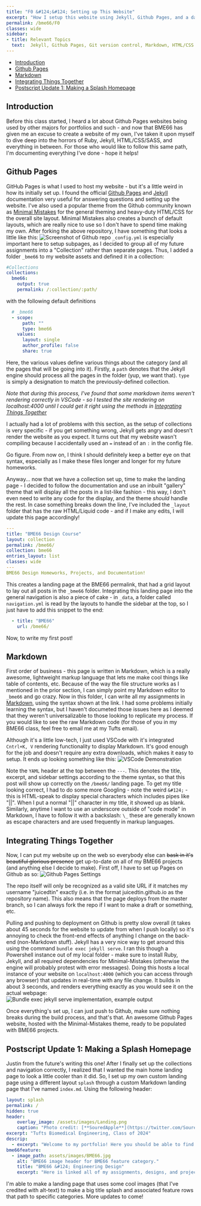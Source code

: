 ```yaml
---
title: "F0 &#124;&#124; Setting up This Website"
excerpt: "How I setup this website using Jekyll, Github Pages, and a dash of HTML!"
permalink: /bme66/F0
classes: wide
sidebar:
- title: Relevant Topics
  text:  Jekyll, Github Pages, Git version control, Markdown, HTML/CSS
---
```

- [Introduction](#introduction)
- [Github Pages](#github-pages)
- [Markdown](#markdown)
- [Integrating Things Together](#integrating-things-together)
- [Postscript Update 1: Making a Splash Homepage](#postscript-update-1-making-a-splash-homepage)

## Introduction

Before this class started, I heard a lot about Github Pages websites being used by other majors for portfolios and such - and now that BME66 has given me an excuse to create a website of my own, I've taken it upon myself to dive deep into the horrors of Ruby, Jekyll, HTML/CSS/SASS, and everything in between. For those who would like to follow this same path, I'm documenting everything I've done - hope it helps!

## Github Pages

GitHub Pages is what I used to host my website - but it's a little weird in how its initially set up. I found the official [Github Pages](https://docs.github.com/en/pages) and [Jekyll](https://jekyllrb.com/docs/) documentation very useful for answering questions and setting up the website. I've also used a popular theme from the Github community known as [Minimal Mistakes]("https://github.com/mmistakes/minimal-mistakes") for the general theming and heavy-duty HTML/CSS for the overall site layout. Minimal Mistakes also creates a bunch of default layouts, which are really nice to use so I don't have to spend time making my own. After forking the above repository, I have something that looks a little like this: 
![Screenshot of Github repo](/assets/images/P1/GithubRepo.png)
`_config.yml` is especially important here to setup subpages, as I decided to group all of my future assignments into a "Collection" rather than separate pages. Thus, I added a folder `_bme66` to my website assets and defined it in a collection:

~~~yaml
#Collections
collections:
  bme66:
    output: true
    permalink: /:collection/:path/
~~~
with the following default definitions
~~~yaml
  # _bme66
  - scope:
      path: ""
      type: bme66
    values:
      layout: single
      author_profile: false
      share: true 
~~~
Here, the various values define various things about the category (and all the pages that will be going into it). Firstly, a `path` denotes that the Jekyll engine should process all the pages in the folder (yup, we want that). `type` is simply a designation to match the previously-defined collection. 

_Note that during this process, I've found that some markdown items weren't rendering correctly in VSCode - so I tested the site rendering on localhost:4000 until I could get it right using the methods in [Integrating Things Together](#integrating-things-together)_

I actually had a lot of problems with this section, as the setup of collections is very specific - if you get something wrong, Jekyll gets angry and doesn't render the website as you expect. It turns out that my website wasn't compiling because I accidentally used an `=` instead of an `:` in the config file. 

Go figure. From now on, I think I should definitely keep a better eye on that syntax, especially as I make these files longer and longer for my future homeworks.

Anyway... now that we have a collection set up, time to make the landing page - I decided to follow the documentation and use an inbuilt "gallery" theme that will display all the posts in a list-like fashion - this way, I don't even need to write any code for the display, and the theme *should* handle the rest. In case something breaks down the line, I've included the `_layout` folder that has the raw HTML/Liquid code - and if I make any edits, I will update this page accordingly!

~~~yaml
---
title: "BME66 Design Course"
layout: collection
permalink: /bme66/
collection: bme66
entries_layout: list
classes: wide
---
BME66 Design Homeworks, Projects, and Documentation!
~~~

This creates a landing page at the BME66 permalink, that had a grid layout to lay out all posts in the `_bme66` folder. Integrating this landing page into the general navigation is also a piece of cake - in `_data`, a folder called `navigation.yml` is read by the layouts to handle the sidebar at the top, so I just have to add this snippet to the end:
~~~yaml
  - title: "BME66"
    url: /bme66/
~~~
Now, to write my first post!

## Markdown

First order of business - this page is written in Markdown, which is a really awesome, lightweight markup language that lets me make cool things like table of contents, etc. Because of the way the file structure works as I mentioned in the prior section, I can simply point my Markdown editor to `_bme66` and go crazy.
Now in this folder, I can write all my assignments in <a href="https://www.markdownguide.org/basic-syntax/">Markdown</a>, using the syntax shown at the link. I had some problems initially learning the syntax, but I haven't documeted those issues here as I deemed that they weren't universalizable to those looking to replicate my process. If you would like to see the raw Markdown code (for those of you in my BME66 class, feel free to email me at my Tufts email). 

Although it's a little low-tech, I just used VSCode with it's integrated `Cntrl+K, V` rendering functionality to display Markdown. It's good enough for the job and doesn't require any extra downloads, which makes it easy to setup. It ends up looking something like this:
![VSCode Demonstration](/assets/images/P1/MDDemo.png)

Note the `YAML` header at the top between the `---`. This denotes the title, excerpt, and sidebar settings according to the theme syntax, so that this post will show up correctly on the `/bme66/` landing page. 
To get my title looking correct, I had to do some more Googling -  note the weird `&#124;` - this is HTML-speak to display special characters which includes pipes like "||". When I put a normal "||" character in my title, it showed up as blank. Similarly, anytime I want to use an underscore outside of "code mode" in Markdown, I have to follow it with a backslash: `\_` these are generally known as escape characters and are used frequently in markup languages.

## Integrating Things Together

Now, I can put my website up on the web so everybody else can ~~bask in it's beautiful glorious presence~~ get up-to-date on all of my BME66 projects (and anything else I decide to make). First off, I have to set up Pages on Github as so:
![Github Pages Settings](/assets/images/P1/PagesSettings.png)

The repo itself will only be recognized as a valid site URL if it matches my username "juicedtin" exactly (i.e. in the format juicedtin.github.io as the repository name). This also means that the page deploys from the master branch, so I can always fork the repo if I want to make a draft or something, etc.

Pulling and pushing to deployment on Github is pretty slow overall (it takes about 45 seconds for the website to update from when I push locally) so it's annoying to check the front-end effects of anything I change on the back-end (non-Markdown stuff). Jekyll has a very nice way to get around this using the command `bundle exec jekyll serve`. I ran this though a Powershell instance out of my local folder - make sure to install Ruby, Jekyll, and all required dependencies for Minimal-Mistakes (otherwise the engine will probably protest with error messages). Doing this hosts a local instance of your website on `localhost:4000` (which you can access through any browser) that updates in real-time with any file change. It builds in about 3 seconds, and renders everything exactly as you would see it on the actual webpage:
![Bundle exec jekyll serve implementation, example output](/assets/images/P1/BundleExec.png)

Once everything's set up, I can just push to Github, make sure nothing breaks during the build process, and that's that. An awesome Github Pages website, hosted with the Minimal-Mistakes theme, ready to be populated with BME66 projects. 

## Postscript Update 1: Making a Splash Homepage

Justin from the future's writing this one! After I finally set up the collections and navigation correctly, I realized that I wanted the main home landing page to look a little cooler than it did. So, I set up my own custom landing page using a different layout `splash` through a custom Markdown landing page that I've named `index.md`. Using the following header:
~~~yaml
layout: splash
permalink: /
hidden: true
header: 
    overlay_image: /assets/images/Landing.png
    caption: "Photo credit: [**SouredApple**](https://twitter.com/SouredApple)"
excerpt: "Tufts Biomedical Engineering, Class of 2024"
descrip: 
  - excerpt: "Welcome to my portfolio! Here you should be able to find all of the things I've designed and made over my time here at Tufts, along with any other random things I'd like to put up around here." 
bme66feature:
  - image_path: assets/images/BME66.jpg
    alt: "BME66 image header for BME66 feature category."
    title: "BME66 &#124; Engineering Design"
    excerpt: "Here is linked all of my assignments, designs, and project updates for BME66 Engineering Design"
~~~
I'm able to make a landing page that uses some cool images (that I've credited with alt-text) to make a big title splash and associated feature rows that path to specific categories. More updates to come!